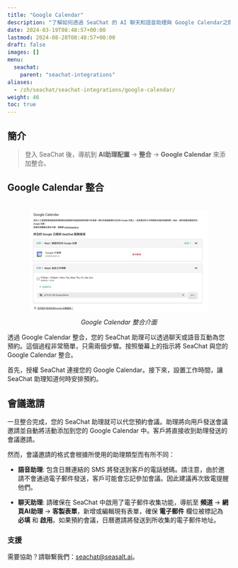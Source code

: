 ```yaml
---
title: "Google Calendar"
description: "了解如何透過 SeaChat 的 AI 聊天和語音助理與 Google Calendar之間的整合，自動化會議安排，以便有效管理預約。"
date: 2024-03-19T08:48:57+00:00
lastmod: 2024-08-28T08:48:57+00:00
draft: false
images: []
menu:
  seachat:
    parent: "seachat-integrations"
aliases:
  - /zh/seachat/seachat-integrations/google-calendar/
weight: 46
toc: true
---
```


## 簡介
> 登入 SeaChat 後，導航到 **AI助理配置** -> **整合** -> **Google Calendar** 來添加整合。

## Google Calendar 整合

<br/>
<center>
  <a href="/images/seachat-integrations/google-calendar/zh/google-calendar-ui.png" style="height: 200px; width: 100%; height: 100%;display: flex; justify-content: center; align-items: center; overflow: hidden;" target="_blank">
<img width="80%" style="border-radius: 0.4rem; cursor: zoom-in;" src="/images/seachat-integrations/google-calendar/zh/google-calendar-ui.png" alt="SeaChat | Google Calendar 整合介面">
</a>

*Google Calendar 整合介面*
</center>

透過 Google Calendar 整合，您的 SeaChat 助理可以透過聊天或語音互動為您預約。這個過程非常簡單，只需兩個步驟。按照螢幕上的指示將 SeaChat 與您的 Google Calendar 整合。

首先，授權 SeaChat 連接您的 Google Calendar。接下來，設置工作時間，讓 SeaChat 助理知道何時安排預約。

## 會議邀請

一旦整合完成，您的 SeaChat 助理就可以代您預約會議。助理將向用戶發送會議邀請並自動將活動添加到您的 Google Calendar 中。客戶將直接收到助理發送的會議邀請。

然而，會議邀請的格式會根據所使用的助理類型而有所不同：

- **語音助理**: 包含日曆連結的 SMS 將發送到客戶的電話號碼。請注意，由於邀請不會通過電子郵件發送，客戶可能會忘記參加會議。因此建議再次致電提醒他們。

- **聊天助理**: 請確保在 SeaChat 中啟用了電子郵件收集功能，導航至 **頻道** → **網頁AI助理** → **客製表單**，新增或編輯現有表單，確保 **電子郵件** 欄位被標記為 **必填** 和 **啟用**。如果預約會議，日曆邀請將發送到所收集的電子郵件地址。

### 支援
需要協助？請聯繫我們：[seachat@seasalt.ai](mailto:seachat@seasalt.ai)。
